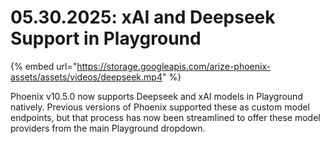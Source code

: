 # 05.30.2025: xAI and Deepseek Support in Playground

{% embed url="https://storage.googleapis.com/arize-phoenix-assets/assets/videos/deepseek.mp4" %}

Phoenix v10.5.0 now supports Deepseek and xAI models in Playground natively. Previous versions of Phoenix supported these as custom model endpoints, but that process has now been streamlined to offer these model providers from the main Playground dropdown.
